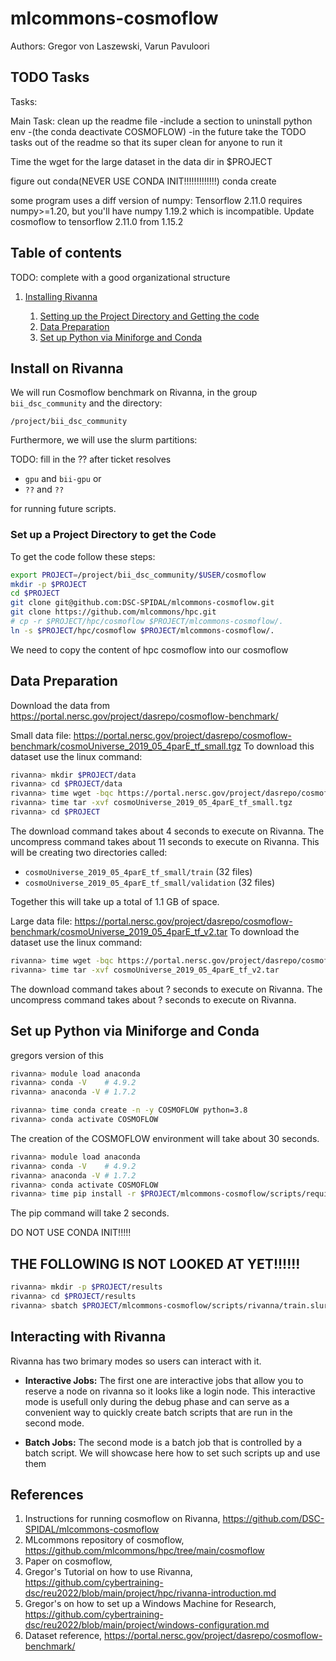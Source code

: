 # mlcommons-cosmoflow

Authors:
Gregor von Laszewski, Varun Pavuloori

## TODO Tasks

Tasks:

Main Task: clean up the readme file
  -include a section to uninstall python env
    -(the conda deactivate COSMOFLOW)
  -in the future take the TODO tasks out of the readme so that its super clean for anyone to run it

Time the wget for the large dataset in the data dir in $PROJECT

figure out conda(NEVER USE CONDA INIT!!!!!!!!!!!!!)
  conda create

some program uses a diff version of numpy: Tensorflow 2.11.0 requires numpy>=1.20, but you'll have numpy 1.19.2 which is incompatible.
Update cosmoflow to tensorflow 2.11.0 from 1.15.2


## Table of contents

TODO: complete with a good organizational structure

1. [Installing Rivanna](#install-on-rivanna)

   1. [Setting up the Project Directory and Getting the code](#set-up-a-project-directory-to-get-the-code)
   2. [Data Preparation](#data-preparation)
   3. [Set up Python via Miniforge and Conda](#set-up-python-via-miniforge-and-conca)


## Install on Rivanna

We will run Cosmoflow benchmark on Rivanna, in the group `bii_dsc_community` and the directory:

```/project/bii_dsc_community```

Furthermore, we will use the slurm partitions:

TODO: fill in the ?? after ticket resolves

 * `gpu` and `bii-gpu` or 
 * `??` and `??`
 
 for running future scripts.

### Set up a Project Directory to get the Code

To get the code follow these steps:

```bash
export PROJECT=/project/bii_dsc_community/$USER/cosmoflow
mkdir -p $PROJECT
cd $PROJECT
git clone git@github.com:DSC-SPIDAL/mlcommons-cosmoflow.git  
git clone https://github.com/mlcommons/hpc.git
# cp -r $PROJECT/hpc/cosmoflow $PROJECT/mlcommons-cosmoflow/.
ln -s $PROJECT/hpc/cosmoflow $PROJECT/mlcommons-cosmoflow/.
```

We need to copy the content of hpc cosmoflow into our cosmoflow


## Data Preparation

Download the data from <https://portal.nersc.gov/project/dasrepo/cosmoflow-benchmark/>

Small data file: <https://portal.nersc.gov/project/dasrepo/cosmoflow-benchmark/cosmoUniverse_2019_05_4parE_tf_small.tgz>
To download this dataset use the linux command: 

```bash 
rivanna> mkdir $PROJECT/data
rivanna> cd $PROJECT/data
rivanna> time wget -bqc https://portal.nersc.gov/project/dasrepo/cosmoflow-benchmark/cosmoUniverse_2019_05_4parE_tf_small.tgz
rivanna> time tar -xvf cosmoUniverse_2019_05_4parE_tf_small.tgz
rivanna> cd $PROJECT
```

The download command takes about 4 seconds to execute on Rivanna.
The uncompress command takes about 11 seconds to execute on Rivanna.
This will be creating two directories called:

* `cosmoUniverse_2019_05_4parE_tf_small/train` (32 files)
* `cosmoUniverse_2019_05_4parE_tf_small/validation` (32 files)

Together this will take up a total of 1.1 GB of space.

Large data file: <https://portal.nersc.gov/project/dasrepo/cosmoflow-benchmark/cosmoUniverse_2019_05_4parE_tf_v2.tar>
To download the dataset use the linux command:

```bash
rivanna> time wget -bqc https://portal.nersc.gov/project/dasrepo/cosmoflow-benchmark/cosmoUniverse_2019_05_4parE_tf_v2.tar & 
rivanna> time tar -xvf cosmoUniverse_2019_05_4parE_tf_v2.tar
```

The download command takes about ? seconds to execute on Rivanna.
The uncompress command takes about ? seconds to execute on Rivanna.


## Set up Python via Miniforge and Conda

gregors version of this

```bash
rivanna> module load anaconda
rivanna> conda -V    # 4.9.2
rivanna> anaconda -V # 1.7.2
```

```bash
rivanna> time conda create -n -y COSMOFLOW python=3.8
rivanna> conda activate COSMOFLOW
```

The creation of the COSMOFLOW environment will take about 30 seconds.

```bash
rivanna> module load anaconda
rivanna> conda -V    # 4.9.2
rivanna> anaconda -V # 1.7.2
rivanna> conda activate COSMOFLOW
rivanna> time pip install -r $PROJECT/mlcommons-cosmoflow/scripts/requirements.txt
```

The pip command will take 2 seconds. 

DO NOT USE CONDA INIT!!!!!


## THE FOLLOWING IS NOT LOOKED AT YET!!!!!!

```bash
rivanna> mkdir -p $PROJECT/results
rivanna> cd $PROJECT/results
rivanna> sbatch $PROJECT/mlcommons-cosmoflow/scripts/rivanna/train.slurm
```


## Interacting with Rivanna

Rivanna has two brimary modes so users can interact with it. 

* **Interactive Jobs:** The first one are interactive jobs that allow you to 
  reserve a node on rivanna so it looks like a login node. This interactive mode is
  usefull only during the debug phase and can serve as a convenient way to quickly create 
  batch scripts that are run in the second mode.

*  **Batch Jobs:** The second mode is a batch job that is controlled by a batch script. 
   We will showcase here how to set such scripts up and use them 


## References


1. Instructions for running cosmoflow on Rivanna, <https://github.com/DSC-SPIDAL/mlcommons-cosmoflow>
2. MLcommons repository of cosmoflow, <https://github.com/mlcommons/hpc/tree/main/cosmoflow>
3. Paper on cosmoflow, <TBD>
4. Gregor's Tutorial on how to use Rivanna, <https://github.com/cybertraining-dsc/reu2022/blob/main/project/hpc/rivanna-introduction.md>
5. Gregor's on how to set up a Windows Machine for Research, <https://github.com/cybertraining-dsc/reu2022/blob/main/project/windows-configuration.md>
6. Dataset reference, <https://portal.nersc.gov/project/dasrepo/cosmoflow-benchmark/>